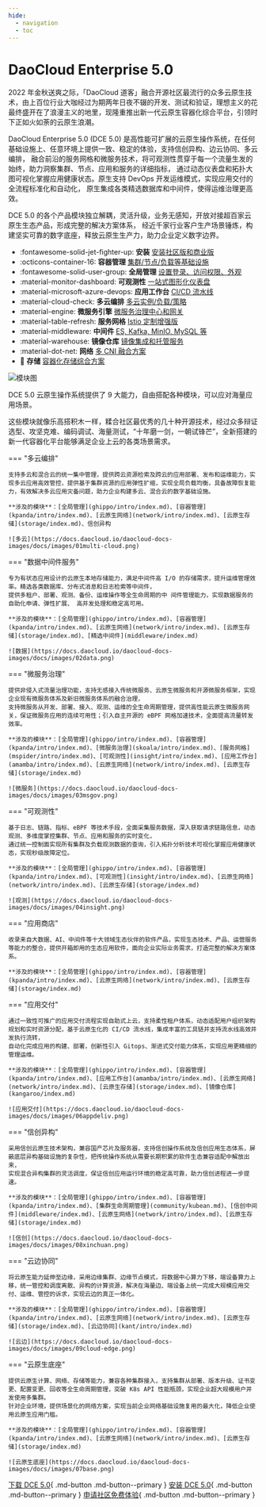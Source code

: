 ```yaml
---
hide:
  - navigation
  - toc
---
```


# DaoCloud Enterprise 5.0

2022 年金秋送爽之际，「DaoCloud 道客」融合开源社区最流行的众多云原生技术，由上百位行业大咖经过为期两年日夜不辍的开发、测试和验证，理想主义的花最终盛开在了浪漫主义的地里，现隆重推出新一代云原生容器化综合平台，引领时下正如火如荼的云原生浪潮。

DaoCloud Enterprise 5.0 (DCE 5.0) 是高性能可扩展的云原生操作系统，在任何基础设施上、任意环境上提供一致、稳定的体验，支持信创异构、边云协同、多云编排，
融合前沿的服务网格和微服务技术，将可观测性贯穿于每一个流量生发的始终，助力洞察集群、节点、应用和服务的详细指标，
通过动态仪表盘和拓扑大图可视化掌握应用健康状态。原生支持 DevOps 开发运维模式，实现应用交付的全流程标准化和自动化，
原生集成各类精选数据库和中间件，使得运维治理更高效。

DCE 5.0 的各个产品模块独立解耦，灵活升级，业务无感知，开放对接超百家云原生生态产品，形成完整的解决方案体系，
经近千家行业客户生产场景锤炼，构建坚实可靠的数字底座，释放云原生生产力，助力企业定义数字边界。

<div class="grid cards" markdown>

- :fontawesome-solid-jet-fighter-up: **安装** [安装社区版和商业版](install/index.md)
- :octicons-container-16: **容器管理** [集群/节点/负载等基础设施](kpanda/intro/index.md)
- :fontawesome-solid-user-group: **全局管理** [设置登录、访问权限、外观](ghippo/intro/index.md)
- :material-monitor-dashboard: **可观测性** [一站式图形化仪表盘](insight/intro/index.md)
- :material-microsoft-azure-devops: **应用工作台** [CI/CD 流水线](amamba/intro/index.md)
- :material-cloud-check: **多云编排** [多云实例/负载/策略](kairship/intro/index.md)
- :material-engine: **微服务引擎** [微服务治理中心和网关](skoala/intro/index.md)
- :material-table-refresh: **服务网格** [Istio 定制增强版](mspider/intro/index.md)
- :material-middleware: **中间件** [ES, Kafka, MinIO, MySQL 等](middleware/index.md)
- :material-warehouse: **镜像仓库** [镜像集成和托管服务](kangaroo/index.md)
- :material-dot-net: **网络** [多 CNI 融合方案](network/intro/index.md)
- :floppy_disk: **存储** [容器化存储综合方案](storage/index.md)

</div>

![模块图](https://docs.daocloud.io/daocloud-docs-images/docs/images/dce-modules04.png)

DCE 5.0 云原生操作系统提供了 9 大能力，自由搭配各种模块，可以应对海量应用场景。

这些模块就像乐高搭积木一样，糅合社区最优秀的几十种开源技术，经过众多辩证选型、攻坚克难、编码调试、海量测试，“十年磨一剑，一朝试锋芒”，全新搭建的新一代容器化平台能够满足企业上云的各类场景需求。

=== "多云编排"

    支持多云和混合云的统一集中管理，提供跨云资源检索及跨云的应用部署、发布和运维能力，实现多云应用高效管控，提供基于集群资源的应用弹性扩缩，实现全局负载均衡，具备故障恢复能力，有效解决多云应用灾备问题，助力企业构建多云、混合云的数字基础设施。

    **涉及的模块**：[全局管理](ghippo/intro/index.md)、[容器管理](kpanda/intro/index.md)、[云原生网络](network/intro/index.md)、[云原生存储](storage/index.md)、信创异构

    ![多云](https://docs.daocloud.io/daocloud-docs-images/docs/images/01multi-cloud.png)

=== "数据中间件服务"

    专为有状态应用设计的云原生本地存储能力，满足中间件高 I/O 的存储需求，提升运维管理效率。精选各类数据库、分布式消息和日志检索等中间件，
    提供多租户、部署、观测、备份、运维操作等全生命周期的中 间件管理能力，实现数据服务的自助化申请、弹性扩展、 高并发处理和稳定高可用。

    **涉及的模块**：[全局管理](ghippo/intro/index.md)、[容器管理](kpanda/intro/index.md)、[云原生网络](network/intro/index.md)、[云原生存储](storage/index.md)、[精选中间件](middleware/index.md)

    ![数据](https://docs.daocloud.io/daocloud-docs-images/docs/images/02data.png)

=== "微服务治理"

    提供非侵入式流量治理功能，支持无感接入传统微服务、云原生微服务和开源微服务框架，实现企业现有微服务体系及新旧微服务体系的融合治理，
    支持微服务从开发、部署、接入、观测、运维的全生命周期管理，提供高性能云原生微服务网关，保证微服务应用的连续可用性；引入自主开源的 eBPF 网格加速技术，全面提高流量转发效率。

    **涉及的模块**：[全局管理](ghippo/intro/index.md)、[容器管理](kpanda/intro/index.md)、[微服务治理](skoala/intro/index.md)、[服务网格](mspider/intro/index.md)、[可观测性](insight/intro/index.md)、[应用工作台](amamba/intro/index.md)、[云原生网络](network/intro/index.md)、[云原生存储](storage/index.md)

    ![微服务](https://docs.daocloud.io/daocloud-docs-images/docs/images/03msgov.png)

=== "可观测性"

    基于日志、链路、指标、eBPF 等技术手段，全面采集服务数据，深入获取请求链路信息，动态观测、多维度掌控集群、节点、应用和服务的实时变化，
    通过统一控制面实现所有集群及负载观测数据的查询，引入拓扑分析技术可视化掌握应用健康状态，实现秒级故障定位。

    **涉及的模块**：[全局管理](ghippo/intro/index.md)、[容器管理](kpanda/intro/index.md)、[可观测性](insight/intro/index.md)、[云原生网络](network/intro/index.md)、[云原生存储](storage/index.md)

    ![观测](https://docs.daocloud.io/daocloud-docs-images/docs/images/04insight.png)

=== "应用商店"

    收录来自大数据、AI、中间件等十大领域生态伙伴的软件产品，实现生态技术、产品、运营服务等能力的整合，提供开箱即用的生态应用软件，面向企业实际业务需求，打造完整的解决方案体系。

    **涉及的模块**：[全局管理](ghippo/intro/index.md)、[容器管理](kpanda/intro/index.md)、[云原生网络](network/intro/index.md)、[云原生存储](storage/index.md)

=== "应用交付"

    通过一致性可推广的应用交付流程实现自助式上云，支持柔性租户体系，动态适配用户组织架构规划和实时资源分配，基于云原生化的 CI/CD 流水线，集成丰富的工具链并支持流水线高效并发执行流转，
    自动化完成应用的构建、部署，创新性引入 Gitops、渐进式交付能力体系，实现应用更精细的管理运维。

    **涉及的模块**：[全局管理](ghippo/intro/index.md)、[容器管理](kpanda/intro/index.md)、[应用工作台](amamba/intro/index.md)、[云原生网络](network/intro/index.md)、[云原生存储](storage/index.md)、[镜像仓库](kangaroo/index.md)

    ![应用交付](https://docs.daocloud.io/daocloud-docs-images/docs/images/06appdeliv.png)

=== "信创异构"

    采用信创云原生技术架构，兼容国产芯片及服务器，支持信创操作系统及信创应用生态体系，屏蔽底层异构基础设施的复杂性，把传统操作系统从需要长期积累的软件生态兼容适配中解放出来，
    实现混合异构集群的灵活调度，保证信创应用运行环境的稳定高可靠，助力信创进程进一步提速。

    **涉及的模块**：[全局管理](ghippo/intro/index.md)、[容器管理](kpanda/intro/index.md)、[集群生命周期管理](community/kubean.md)、[信创中间件](middleware/index.md)、[云原生网络](network/intro/index.md)、[云原生存储](storage/index.md)

    ![信创](https://docs.daocloud.io/daocloud-docs-images/docs/images/08xinchuan.png)

=== "云边协同"

    将云原生能力延伸至边缘，采用边缘集群、边缘节点模式，将数据中心算力下移，端设备算力上移，统一管控和调度离散、异构的计算资源，解决在海量边、端设备上统一完成大规模应用交付、运维、管控的诉求，实现云边的真正一体化。

    **涉及的模块**：[全局管理](ghippo/intro/index.md)、[容器管理](kpanda/intro/index.md)、[云原生网络](network/intro/index.md)、[云原生存储](storage/index.md)、[云边协同](kant/intro/index.md)

    ![云边](https://docs.daocloud.io/daocloud-docs-images/docs/images/09cloud-edge.png)

=== "云原生底座"

    提供云原生计算、网络、存储等能力，兼容各种集群接入，支持集群从部署、版本升级、证书变更、配置变更、回收等全生命周期管理，突破 K8s API 性能瓶颈，实现企业超大规模用户并发使用多集群。
    针对企业环境，提供场景化的网络方案，实现当前企业网络基础设施复用的最大化，降低企业使用云原生应用门槛。

    **涉及的模块**：[全局管理](ghippo/intro/index.md)、[容器管理](kpanda/intro/index.md)、[云原生网络](network/intro/index.md)、[云原生存储](storage/index.md)

    ![云原生底座](https://docs.daocloud.io/daocloud-docs-images/docs/images/07base.png)

[下载 DCE 5.0](download/index.md){ .md-button .md-button--primary }
[安装 DCE 5.0](install/index.md){ .md-button .md-button--primary }
[申请社区免费体验](./dce/license0.md){ .md-button .md-button--primary }
